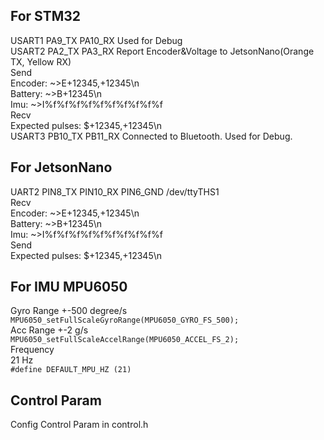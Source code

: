 ## For STM32  
USART1  PA9_TX    PA10_RX    Used for Debug  
USART2  PA2_TX    PA3_RX     Report Encoder&Voltage to JetsonNano(Orange TX, Yellow RX)  
  Send  
    Encoder: ~>E+12345,+12345\n  
    Battery: ~>B+12345\n  
    Imu:     ~>I%f%f%f%f%f%f%f%f%f%f  
  Recv  
    Expected pulses: $+12345,+12345\n  
USART3  PB10_TX   PB11_RX    Connected to Bluetooth. Used for Debug.   

## For JetsonNano  
UART2   PIN8_TX   PIN10_RX   PIN6_GND   /dev/ttyTHS1  
  Recv  
    Encoder: ~>E+12345,+12345\n  
    Battery: ~>B+12345\n  
    Imu:     ~>I%f%f%f%f%f%f%f%f%f%f  
  Send  
    Expected pulses: $+12345,+12345\n  

## For IMU MPU6050  
Gyro Range +-500 degree/s  
`MPU6050_setFullScaleGyroRange(MPU6050_GYRO_FS_500);`  
Acc  Range +-2   g/s  
`MPU6050_setFullScaleAccelRange(MPU6050_ACCEL_FS_2);`  
Frequency  
21 Hz  
`#define DEFAULT_MPU_HZ (21)`  

## Control Param
Config Control Param in control.h  
